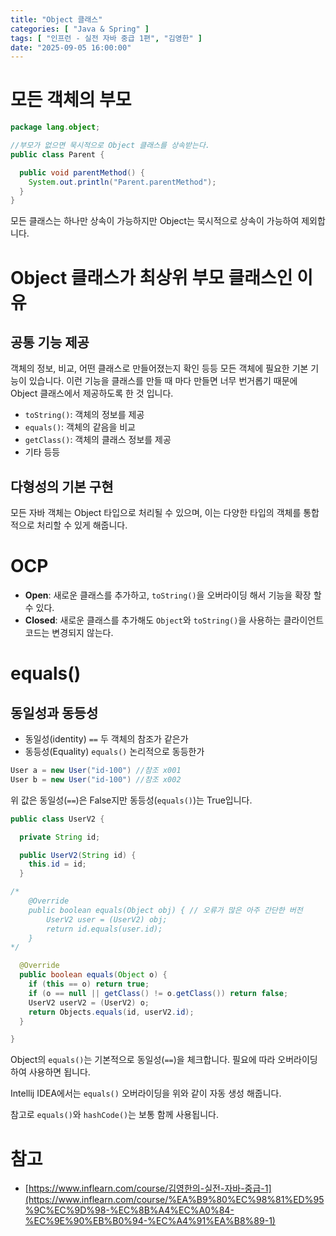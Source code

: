 ```yaml
---
title: "Object 클래스"
categories: [ "Java & Spring" ]
tags: [ "인프런 - 실전 자바 중급 1편", "김영한" ]
date: "2025-09-05 16:00:00"
---
```


# 모든 객체의 부모

```java
package lang.object;

//부모가 없으면 묵시적으로 Object 클래스를 상속받는다.
public class Parent {

  public void parentMethod() {
    System.out.println("Parent.parentMethod");
  }
}
```

모든 클래스는 하나만 상속이 가능하지만 Object는 묵시적으로 상속이 가능하여 제외합니다.

# Object 클래스가 최상위 부모 클래스인 이유

## 공통 기능 제공

객체의 정보, 비교, 어떤 클래스로 만들어졌는지 확인 등등 모든 객체에 필요한 기본 기능이 있습니다. 이런 기능을 클래스를 만들 때 마다 만들면 너무 번거롭기 때문에 Object 클래스에서 제공하도록 한 것 입니다.

- `toString()`: 객체의 정보를 제공
- `equals()`: 객체의 같음을 비교
- `getClass()`: 객체의 클래스 정보를 제공
- 기타 등등

## 다형성의 기본 구현

모든 자바 객체는 Object 타입으로 처리될 수 있으며, 이는 다양한 타입의 객체를 통합적으로 처리할 수 있게 해줍니다.

# OCP

- **Open**: 새로운 클래스를 추가하고, `toString()`을 오버라이딩 해서 기능을 확장 할 수 있다.
- **Closed**: 새로운 클래스를 추가해도 `Object`와 `toString()`을 사용하는 클라이언트 코드는 변경되지 않는다.

# equals()

## 동일성과 동등성

- 동일성(identity) `==` 두 객체의 참조가 같은가
- 동등성(Equality) `equals()` 논리적으로 동등한가

```java
User a = new User("id-100") //참조 x001
User b = new User("id-100") //참조 x002
```

위 값은 동일성(`==`)은 False지만 동등성(`equals()`)는 True입니다.

```java
public class UserV2 {

  private String id;

  public UserV2(String id) {
    this.id = id;
  }

/*
    @Override
    public boolean equals(Object obj) { // 오류가 많은 아주 간단한 버전
        UserV2 user = (UserV2) obj;
        return id.equals(user.id);
    }
*/

  @Override
  public boolean equals(Object o) {
    if (this == o) return true;
    if (o == null || getClass() != o.getClass()) return false;
    UserV2 userV2 = (UserV2) o;
    return Objects.equals(id, userV2.id);
  }

}
```

Object의 `equals()`는 기본적으로 동일성(`==`)을 체크합니다. 필요에 따라 오버라이딩하여 사용하면 됩니다.

Intellij IDEA에서는 `equals()` 오버라이딩을 위와 같이 자동 생성 해줍니다.

참고로 `equals()`와 `hashCode()`는 보통 함께 사용됩니다.

# 참고

- [https://www.inflearn.com/course/김영한의-실전-자바-중급-1](https://www.inflearn.com/course/%EA%B9%80%EC%98%81%ED%95%9C%EC%9D%98-%EC%8B%A4%EC%A0%84-%EC%9E%90%EB%B0%94-%EC%A4%91%EA%B8%89-1)

